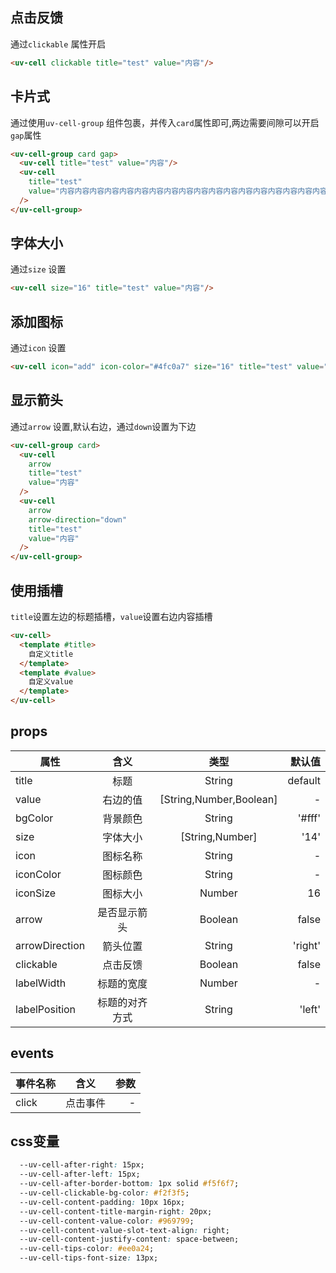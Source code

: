 <script setup>
import useCompStore from '../store/copname.js'
import { onMounted } from 'vue'
const compStore =useCompStore()

onMounted(()=>{
  compStore.updateName('cell')
})

</script>

## 点击反馈

通过`clickable` 属性开启

```html
<uv-cell clickable title="test" value="内容"/>
```

## 卡片式

通过使用`uv-cell-group` 组件包裹，并传入`card`属性即可,两边需要间隙可以开启`gap`属性

```html
<uv-cell-group card gap>
  <uv-cell title="test" value="内容"/>
  <uv-cell
    title="test"
    value="内容内容内容内容内容内容内容内容内容内容内容内容内容内容内容内容内容内容内容内容内容内容内容内容内容内容内容内容"
  />
</uv-cell-group>
```

## 字体大小

通过`size` 设置

```html
<uv-cell size="16" title="test" value="内容"/>
```

## 添加图标

通过`icon` 设置

```html
<uv-cell icon="add" icon-color="#4fc0a7" size="16" title="test" value="内容"/>
```

## 显示箭头

通过`arrow` 设置,默认右边，通过`down`设置为下边

```html
<uv-cell-group card>
  <uv-cell
    arrow
    title="test"
    value="内容"
  />
  <uv-cell
    arrow
    arrow-direction="down"
    title="test"
    value="内容"
  />
</uv-cell-group>
```

## 使用插槽

`title`设置左边的标题插槽，`value`设置右边内容插槽

```html
<uv-cell>
  <template #title>
    自定义title
  </template>
  <template #value>
    自定义value
  </template>
</uv-cell>
```
## props

| 属性           |      含义      |          类型           |  默认值 |
| -------------- | :------------: | :---------------------: | ------: |
| title          |      标题      |         String          | default |
| value          |    右边的值    | [String,Number,Boolean] |       - |
| bgColor        |    背景颜色    |         String          |  '#fff' |
| size           |    字体大小    |     [String,Number]     |    '14' |
| icon           |    图标名称    |         String          |       - |
| iconColor      |    图标颜色    |         String          |       - |
| iconSize       |    图标大小    |         Number          |      16 |
| arrow          |  是否显示箭头  |         Boolean         |   false |
| arrowDirection |    箭头位置    |         String          | 'right' |
| clickable      |    点击反馈    |         Boolean         |   false |
| labelWidth     |   标题的宽度   |         Number          |       - |
| labelPosition  | 标题的对齐方式 |         String          |  'left' |

## events

| 事件名称 |   含义   | 参数 |
| -------- | :------: | ---: |
| click    | 点击事件 |    - |

## css变量

```css
  --uv-cell-after-right: 15px;
  --uv-cell-after-left: 15px;
  --uv-cell-after-border-bottom: 1px solid #f5f6f7;
  --uv-cell-clickable-bg-color: #f2f3f5;
  --uv-cell-content-padding: 10px 16px;
  --uv-cell-content-title-margin-right: 20px;
  --uv-cell-content-value-color: #969799;
  --uv-cell-content-value-slot-text-align: right;
  --uv-cell-content-justify-content: space-between;
  --uv-cell-tips-color: #ee0a24;
  --uv-cell-tips-font-size: 13px;
```
